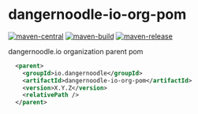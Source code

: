 # dangernoodle-io-org-pom

[![maven-central](https://img.shields.io/maven-central/v/io.dangernoodle/dangernoodle-io-org-pom.svg)](https://img.shields.io/maven-central/v/io.dangernoodle/dangernoodle-io-org-pom.svg)
[![maven-build](https://github.com/dangernoodle-io/dangernoodle-io-org-pom/actions/workflows/maven-build.yml/badge.svg)](https://github.com/dangernoodle-io/dangernoodle-io-org-pom/actions/workflows/maven-build.yml)
[![maven-release](https://github.com/dangernoodle-io/dangernoodle-io-org-pom/actions/workflows/maven-release.yml/badge.svg)](https://github.com/dangernoodle-io/dangernoodle-io-org-pom/actions/workflows/maven-release.yml)

dangernoodle.io organization parent pom

```xml
  <parent>
    <groupId>io.dangernoodle</groupId>
    <artifactId>dangernoodle-io-org-pom</artifactId>
    <version>X.Y.Z</version>
    <relativePath />
  </parent>
```

